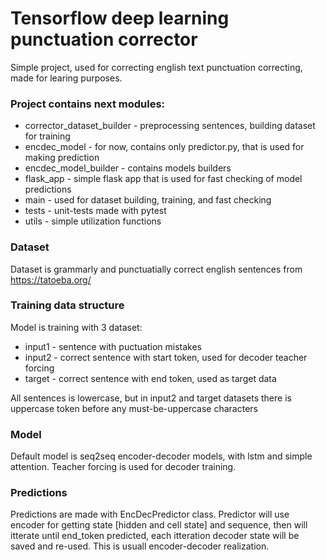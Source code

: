# Tensorflow deep learning punctuation corrector

Simple project, used for correcting english text punctuation correcting, made for learing purposes.

### Project contains next modules:
 - corrector_dataset_builder - preprocessing sentences, building dataset for training
 - encdec_model - for now, contains only predictor.py, that is used for making prediction
 - encdec_model_builder - contains models builders
 - flask_app - simple flask app that is used for fast checking of model predictions
 - main - used for dataset building, training, and fast checking
 - tests - unit-tests made with pytest
 - utils - simple utilization functions
 
### Dataset
Dataset is grammarly and punctuatially correct english sentences from https://tatoeba.org/

### Training data structure
Model is training with 3 dataset: 
- input1 - sentence with puctuation mistakes
- input2 - correct sentence with start token, used for decoder teacher forcing
- target - correct sentence with end token, used as target data

All sentences is lowercase, but in input2 and target datasets there is uppercase token before any must-be-uppercase characters

### Model
Default model is seq2seq encoder-decoder models, with lstm and simple attention. Teacher forcing is used for decoder training.

### Predictions
Predictions are made with EncDecPredictor class. Predictor will use encoder for getting state [hidden and cell state] and sequence, then will itterate until end_token predicted, each itteration decoder state will be saved and re-used. This is usuall encoder-decoder realization.